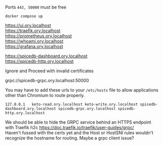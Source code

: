 Ports `443, 50000` must be free

`docker compose up`

https://ui.ory.localhost  
https://traefik.ory.localhost  
https://prometheus.ory.localhost  
https://whoami.ory.localhost  
https://grafana.ory.localhost  

https://spicedb-dashboard.ory.localhost  
https://spicedb-http.ory.localhost


Ignore and Proceed with invalid certificates


grpc://spicedb-grpc.ory.localhost:50000

You may have to add these urls to your `/etc/hosts` file to allow 
applications other than Chromium to route properly. 
```
127.0.0.1	keto-read.ory.localhost keto-write.ory.localhost spicedb-dashboard.ory.localhost spicedb-grpc.ory.localhost spicedb-http.ory.localhost
```

We should be able to hide the GRPC service behind an HTTPS endpoint with Traefik h2c
https://doc.traefik.io/traefik/user-guides/grpc/  
Haven't fussed with the certs yet and the Host or HostSNI rules wouldn't recognize
the hostname for routing. Maybe a grpc client issue?